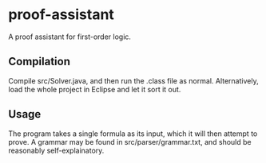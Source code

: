 proof-assistant
===============

A proof assistant for first-order logic.


Compilation
------------

Compile src/Solver.java, and then run the .class file as normal.
Alternatively, load the whole project in Eclipse and let it sort it out.

Usage
------------
The program takes a single formula as its input, which it will then attempt to prove. 
A grammar may be found in src/parser/grammar.txt, and should be reasonably self-explainatory.